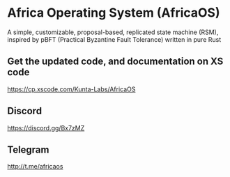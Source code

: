 # Africa Operating System (AfricaOS)
A simple, customizable, proposal-based, replicated state machine (RSM), inspired by pBFT (Practical Byzantine Fault Tolerance) written in pure Rust

## Get the updated code, and documentation on XS code
https://cp.xscode.com/Kunta-Labs/AfricaOS

## Discord
https://discord.gg/Bx7zMZ

## Telegram
http://t.me/africaos
